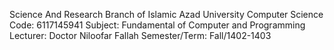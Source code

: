 Science And Research Branch of Islamic Azad University
Computer Science
Code: 6117145941
Subject: Fundamental of Computer and Programming
Lecturer: Doctor Niloofar Fallah
Semester/Term: Fall/1402-1403
